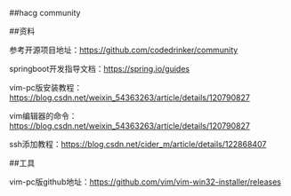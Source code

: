 ##hacg  community

##资料

参考开源项目地址：https://github.com/codedrinker/community

springboot开发指导文档：https://spring.io/guides

vim-pc版安装教程：https://blog.csdn.net/weixin_54363263/article/details/120790827

vim编辑器的命令：https://blog.csdn.net/weixin_54363263/article/details/120790827

ssh添加教程：https://blog.csdn.net/cider_m/article/details/122868407

##工具 

vim-pc版github地址：https://github.com/vim/vim-win32-installer/releases